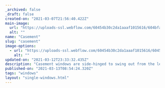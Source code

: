 ```yaml
---
_archived: false
_draft: false
created-on: "2021-03-07T21:56:40.422Z"
main-image:
  url: "https://uploads-ssl.webflow.com/60454b30c2da1aaaf1015616/604bfa4b3a5f08b61fae6819_HighmarkBuilders_Int_Bdrm_CA_EB_MB_P16050_IF.jpg"
  alt: ""
name: "Casement"
slug: "casement"
image-options:
  - url: "https://uploads-ssl.webflow.com/60454b30c2da1aaaf1015616/6045565cf6f92103b2080c51_00casementwindow.jpg"
    alt: ""
updated-on: "2021-03-12T23:33:32.435Z"
description: "Casement windows are side-hinged to swing out from the left or right and crank in and out."
published-on: "2021-03-13T08:54:24.320Z"
tags: "windows"
layout: "single-windows.html"
---
```



